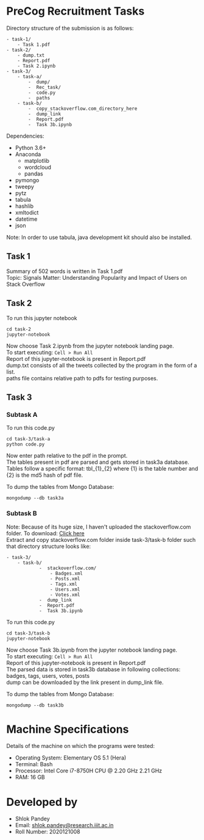 # PreCog Recruitment Tasks

Directory structure of the submission is as follows:

```
- task-1/
    - Task 1.pdf
- task-2/
    - dump.txt
    - Report.pdf
    - Task 2.ipynb
- task-3/
    - task-a/
        -  dump/
        -  Rec_task/
        -  code.py
        -  paths
    - task-b/
        -  copy_stackoverflow.com_directory_here
        -  dump_link
        -  Report.pdf
        -  Task 3b.ipynb
```

Dependencies:

- Python 3.6+
- Anaconda
  - matplotlib
  - wordcloud
  - pandas
- pymongo
- tweepy
- pytz
- tabula
- hashlib
- xmltodict
- datetime
- json

Note: In order to use tabula, java development kit should also be installed.

## Task 1

Summary of 502 words is written in Task 1.pdf<br>
Topic: Signals Matter: Understanding Popularity and Impact of Users on Stack Overflow

## Task 2

To run this jupyter notebook

```
cd task-2
jupyter-notebook
```

Now choose Task 2.ipynb from the jupyter notebook landing page.<br>
To start executing: `Cell > Run All`<br>
Report of this jupyter-notebook is present in Report.pdf<br>
dump.txt consists of all the tweets collected by the program in the form of a list.<br>
paths file contains relative path to pdfs for testing purposes.

## Task 3

### Subtask A

To run this code.py

```
cd task-3/task-a
python code.py
```

Now enter path relative to the pdf in the prompt.<br>
The tables present in pdf are parsed and gets stored in task3a database.<br>
Tables follow a specific format: tbl\_{1}\_{2} where {1} is the table number and {2} is the md5 hash of pdf file.

To dump the tables from Mongo Database:

```
mongodump --db task3a
```

### Subtask B

Note: Because of its huge size, I haven't uploaded the stackoverflow.com folder. To download: [Click here](https://drive.google.com/file/d/1QTVwoZReZudfKkapWTUBvi0T9YCaLXX9/view)<br>
Extract and copy stackoverflow.com folder inside task-3/task-b folder such that directory structure looks like:

```
- task-3/
    - task-b/
            -  stackoverflow.com/
                - Badges.xml
                - Posts.xml
                - Tags.xml
                - Users.xml
                - Votes.xml
            -  dump_link
            -  Report.pdf
            -  Task 3b.ipynb
```

To run this code.py

```
cd task-3/task-b
jupyter-notebook
```

Now choose Task 3b.ipynb from the jupyter notebook landing page.<br>
To start executing: `Cell > Run All`<br>
Report of this jupyter-notebook is present in Report.pdf<br>
The parsed data is stored in task3b database in following collections: badges, tags, users, votes, posts<br>
dump can be downloaded by the link present in dump_link file.

To dump the tables from Mongo Database:

```
mongodump --db task3b
```

# Machine Specifications

Details of the machine on which the programs were tested:

- Operating System: Elementary OS 5.1 (Hera)
- Terminal: Bash
- Processor: Intel Core i7-8750H CPU @ 2.20 GHz 2.21 GHz
- RAM: 16 GB

# Developed by

- Shlok Pandey
- Email: shlok.pandey@research.iiit.ac.in
- Roll Number: 2020121008
